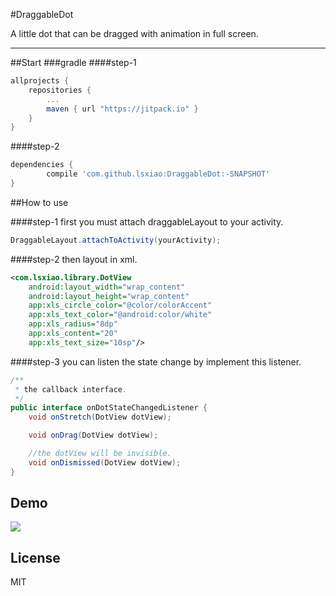 #DraggableDot

A little dot that can be dragged with animation in full screen. 

------
##Start 
###gradle
####step-1

```groovy
allprojects {
	repositories {
		...
		maven { url "https://jitpack.io" }
	}
}
```
####step-2

```groovy
dependencies {
        compile 'com.github.lsxiao:DraggableDot:-SNAPSHOT'
}
```


##How to use

####step-1
first you must attach draggableLayout to your activity.

```java
DraggableLayout.attachToActivity(yourActivity);
```

####step-2
then layout in xml.

```xml
<com.lsxiao.library.DotView
    android:layout_width="wrap_content"
    android:layout_height="wrap_content"
    app:xls_circle_color="@color/colorAccent"
    app:xls_text_color="@android:color/white"
    app:xls_radius="8dp"
    app:xls_content="20"
    app:xls_text_size="10sp"/>
```

####step-3
you can listen the state change by implement this listener.

```java
/**
 * the callback interface.
 */
public interface onDotStateChangedListener {
    void onStretch(DotView dotView);

    void onDrag(DotView dotView);

    //the dotView will be invisible.
    void onDismissed(DotView dotView);
}

```

## Demo

![](https://github.com/lsxiao/DraggableDot/blob/master/demo.gif?raw=true)



## License

MIT